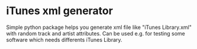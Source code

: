 # iTunes xml generator

Simple python package helps you generate xml file like "iTunes Library.xml" with random track and artist attributes.
Can be used e.g. for testing some software which needs differents iTunes Library.

